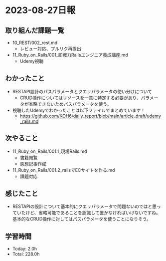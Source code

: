 # 2023-08-27日報

## 取り組んだ課題一覧
* 10_REST/002_rest.md
  * レビュー対応、プルリク再提出
* 11_Ruby_on_Rails/001_即戦力Railsエンジニア養成講座.md
  * Udemy視聴

## わかったこと
* RESTAPI設計のパスパラメータとクエリパラメータの使い分けについて
  * CRUD操作についてはリソースを一意に特定する必要があり、パラメータが省略できないためパスパラメータを使う。
* 視聴したUdemyでわかったことは以下ファイルでまとめています！
  * https://github.com/KOH6/daily_report/blob/main/article_draft/udemy_rails.md

## 次やること
* 11_Ruby_on_Rails/001.1_現場Rails.md
  * 書籍閲覧
  * 感想記事作成
* 11_Ruby_on_Rails/001.2_railsでECサイトを作る.md
  * 課題対応

## 感じたこと
* RESTAPIの設計について基本的にクエリパラメータで問題ないのではと思っていたけど、省略可能であることを認識して置かなければいけないですね。基本的なCRUD操作に対してはパスパラメータを使うことになりそう。

## 学習時間
* Today: 2.0h
* Total: 228.0h